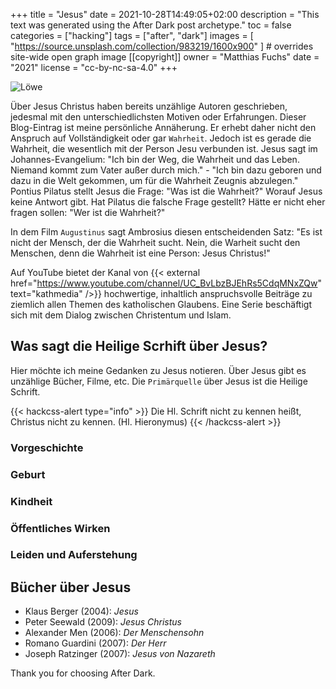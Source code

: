 +++
title = "Jesus"
date = 2021-10-28T14:49:05+02:00
description = "This text was generated using the After Dark post archetype."
toc = false
categories = ["hacking"]
tags = ["after", "dark"]
images = [
  "https://source.unsplash.com/collection/983219/1600x900"
] # overrides site-wide open graph image
[[copyright]]
  owner = "Matthias Fuchs"
  date = "2021"
  license = "cc-by-nc-sa-4.0"
+++

![Löwe](/christ_ikone.jpg)

Über Jesus Christus haben bereits unzählige Autoren geschrieben, jedesmal mit den unterschiedlichsten Motiven oder Erfahrungen. Dieser Blog-Eintrag ist meine persönliche Annäherung. Er erhebt daher nicht den Anspruch auf Vollständigkeit oder gar `Wahrheit`. Jedoch ist es gerade die Wahrheit, die wesentlich mit der Person Jesu verbunden ist. Jesus sagt im Johannes-Evangelium: "Ich bin der Weg, die Wahrheit und das Leben. Niemand kommt zum Vater außer durch mich." - "Ich bin dazu geboren und dazu in die Welt gekommen, um für die Wahrheit Zeugnis abzulegen." Pontius Pilatus stellt Jesus die Frage: "Was ist die Wahrheit?" Worauf Jesus keine Antwort gibt. Hat Pilatus die falsche Frage gestellt? Hätte er nicht eher fragen sollen: "Wer ist die Wahrheit?" 

In dem Film `Augustinus` sagt Ambrosius diesen entscheidenden Satz: "Es ist nicht der Mensch, der die Wahrheit sucht. Nein, die Warheit sucht den Menschen, denn die Wahrheit ist eine Person: Jesus Christus!"

Auf YouTube bietet der Kanal von {{< external href="https://www.youtube.com/channel/UC_BvLbzBJEhRs5CdqMNxZQw" text="kathmedia" />}} hochwertige, inhaltlich anspruchsvolle Beiträge zu ziemlich allen Themen des katholischen Glaubens. Eine Serie beschäftigt sich mit dem Dialog zwischen Christentum und Islam. 

## Was sagt die Heilige Scrhift über Jesus?
Hier möchte ich meine Gedanken zu Jesus notieren. Über Jesus gibt es unzählige Bücher, Filme, etc. Die `Primärquelle` über Jesus ist die Heilige Schrift. 

{{< hackcss-alert type="info" >}}
Die Hl. Schrift nicht zu kennen heißt, Christus nicht zu kennen. (Hl. Hieronymus)
{{< /hackcss-alert >}}

### Vorgeschichte

### Geburt

### Kindheit

### Öffentliches Wirken

### Leiden und Auferstehung

## Bücher über Jesus
 - Klaus Berger (2004): *Jesus*
 - Peter  Seewald (2009): *Jesus Christus*
 - Alexander Men (2006): *Der Menschensohn*
 - Romano Guardini (2007): *Der Herr*
 - Joseph Ratzinger (2007): *Jesus von Nazareth*


Thank you for choosing After Dark.
